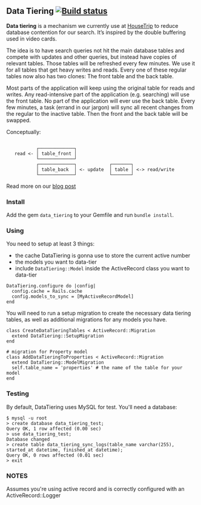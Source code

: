 ## Data Tiering [![Build status](https://travis-ci.org/hubb/data-tiering.png)](https://travis-ci.org/hubb/data-tiering)


**Data tiering** is a mechanism we currently use at [HouseTrip](http://www.housetrip.com) to reduce database contention for our search.
It’s inspired by the double buffering used in video cards.

The idea is to have search queries not hit the main database tables and compete with updates and other queries, but instead have copies of relevant tables. Those tables will be refreshed every few minutes. We use it for all tables that get heavy writes and reads.
Every one of these regular tables now also has two clones: The front table and the back table.

Most parts of the application will keep using the original table for reads and writes.
Any read-intensive part of the application (e.g. searching) will use the front table.
No part of the application will ever use the back table.
Every few minutes, a task (errand in our jargon) will sync all recent changes from the regular to the inactive table. Then the front and the back table will be swapped.

Conceptually:

```

           ┌─────────────┐
   read <- │ table_front │
           └─────────────┘
           ┌─────────────┐            ┌───────┐
           │ table_back  │ <- update  │ table │ <-> read/︎write
           └─────────────┘            └───────┘

```


Read more on our [blog post](http://dev.housetrip.com/2013/11/15/data-tiering/)

### Install

Add the gem `data_tiering` to your Gemfile and run `bundle install`.

### Using

You need to setup at least 3 things:
- the cache DataTiering is gonna use to store the current active number
- the models you want to data-tier
- include `DataTiering::Model` inside the ActiveRecord class you want to data-tier

```
DataTiering.configure do |config|
  config.cache = Rails.cache
  config.models_to_sync = [MyActiveRecordModel]
end
```

You will need to run a setup migration to create the necessary data tiering tables, as well as additional migrations for any models you have.

```
class CreateDataTieringTables < ActiveRecord::Migration
  extend DataTiering::SetupMigration
end

# migration for Property model
class AddDataTieringToProperties < ActiveRecord::Migration
  extend DataTiering::ModelMigration
  self.table_name = 'properties' # the name of the table for your model
end
```

### Testing

By default, DataTiering uses MySQL for test.
You'll need a database:

```
$ mysql -u root
> create database data_tiering_test;
Query OK, 1 row affected (0.00 sec)
> use data_tiering_test;
Database changed
> create table data_tiering_sync_logs(table_name varchar(255), started_at datetime, finished_at datetime);
Query OK, 0 rows affected (0.01 sec)
> exit
```


### NOTES

Assumes you're using active record and is correctly configured with an ActiveRecord::Logger

